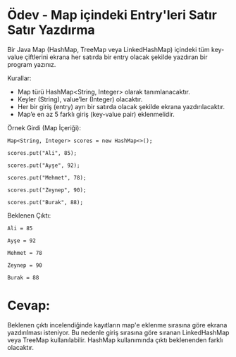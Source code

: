 # Ödev - Map içindeki Entry'leri Satır Satır Yazdırma
Bir Java Map (HashMap, TreeMap veya LinkedHashMap) içindeki tüm key-value çiftlerini ekrana her satırda bir entry olacak şekilde yazdıran bir program yazınız.

Kurallar:

- Map türü HashMap<String, Integer> olarak tanımlanacaktır.
- Keyler (String), value’ler (Integer) olacaktır.
- Her bir giriş (entry) ayrı bir satırda olacak şekilde ekrana yazdırılacaktır.
- Map’e en az 5 farklı giriş (key-value pair) eklenmelidir.


Örnek Girdi (Map İçeriği):

    Map<String, Integer> scores = new HashMap<>();
    
    scores.put("Ali", 85);
    
    scores.put("Ayşe", 92);
    
    scores.put("Mehmet", 78);
    
    scores.put("Zeynep", 90);
    
    scores.put("Burak", 88);

Beklenen Çıktı:

    Ali = 85
    
    Ayşe = 92
    
    Mehmet = 78
    
    Zeynep = 90
    
    Burak = 88

# Cevap:

Beklenen çıktı incelendiğinde kayıtların map'e eklenme sırasına göre ekrana yazdırılması isteniyor. Bu nedenle giriş sırasına göre sıranan LinkedHashMap veya TreeMap kullanılabilir. HashMap kullanımında çıktı beklenenden farklı olacaktır.

